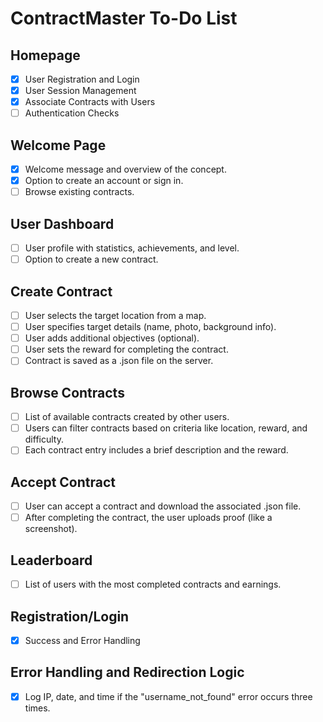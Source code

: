 # ContractMaster To-Do List

## Homepage

- [x] User Registration and Login
- [x] User Session Management
- [x] Associate Contracts with Users
- [ ] Authentication Checks

## Welcome Page

- [x] Welcome message and overview of the concept.
- [x] Option to create an account or sign in.
- [ ] Browse existing contracts.

## User Dashboard

- [ ] User profile with statistics, achievements, and level.
- [ ] Option to create a new contract.

## Create Contract

- [ ] User selects the target location from a map.
- [ ] User specifies target details (name, photo, background info).
- [ ] User adds additional objectives (optional).
- [ ] User sets the reward for completing the contract.
- [ ] Contract is saved as a .json file on the server.

## Browse Contracts

- [ ] List of available contracts created by other users.
- [ ] Users can filter contracts based on criteria like location, reward, and difficulty.
- [ ] Each contract entry includes a brief description and the reward.

## Accept Contract

- [ ] User can accept a contract and download the associated .json file.
- [ ] After completing the contract, the user uploads proof (like a screenshot).

## Leaderboard

- [ ] List of users with the most completed contracts and earnings.

## Registration/Login

- [x] Success and Error Handling

## Error Handling and Redirection Logic

- [x] Log IP, date, and time if the "username_not_found" error occurs three times.
